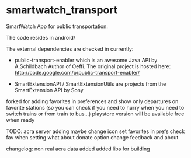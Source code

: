 smartwatch_transport
====================

SmartWatch App for public transportation.

The code resides in android/

The external dependencies are checked in currently:

- public-transport-enabler which is an awesome Java API by A.Schildbach Author of Oeffi. The original project is hosted here: http://code.google.com/p/public-transport-enabler/

- SmartExtensionAPI / SmartExtensionUtils are projects from the SmartExtension API by Sony

forked for adding favorites in preferences and show only departures on favorite stations (so you can check if you need to hurry when you need to switch trains or from train to bus...)
playstore version will be available free when ready

TODO:
acra server adding
maybe change icon
set favorites in prefs
check fav when setting
what about donate option
change feedback and about

changelog:
non real acra data added
added libs for building
